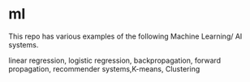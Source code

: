 # ml

This repo has various examples of the following Machine Learning/ AI systems. 

linear regression, logistic regression, backpropagation, forward propagation, recommender systems,K-means, Clustering
